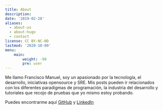 ```yaml
---
title: About
description: 
date: '2019-02-28'
aliases:
  - about-us
  - about-hugo
  - contact
license: CC BY-NC-ND
lastmod: '2020-10-09'
menu:
    main: 
        weight: -90
        pre: user
---
```


Me llamo Francisco Manuel, soy un apasionado por la tecnología, el desarrollo, iniciativas opensource y SRE. 
Mis posts pueden ir relacionados con los diferentes paradigmas de programación, la industria del desarrollo y tutoriales que recojo de pruebas que yo mismo estoy probando.

Puedes encontrarme aquí [GitHub](https://github.com/manudiv16) y [LinkedIn](www.linkedin.com/in/francisco-manuel-rubio)
